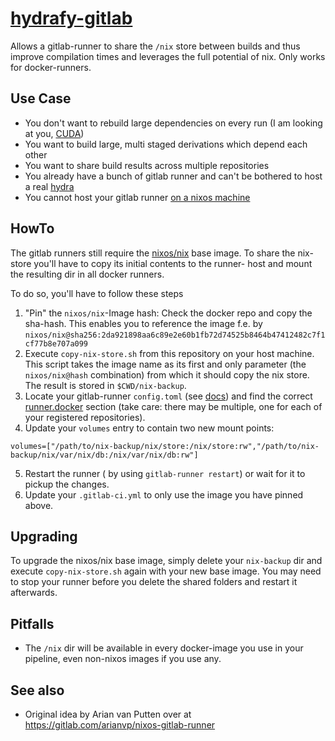 # [hydrafy-gitlab](https://github.com/Staff-d/hydrafy-gitlab)

Allows a gitlab-runner to share the `/nix` store between builds and thus improve compilation
times and leverages the full potential of nix. Only works for docker-runners.

## Use Case

- You don't want to rebuild large dependencies on every run (I am looking at you, [CUDA](https://github.com/NixOS/nixpkgs-channels/blob/nixos-unstable/pkgs/development/compilers/cudatoolkit/common.nix#L235))
- You want to build large, multi staged derivations which depend each other
- You want to share build results across multiple repositories
- You already have a bunch of gitlab runner and can't be bothered to host a real [hydra](https://github.com/NixOS/hydra)
- You cannot host your gitlab runner [on a nixos machine](https://gitlab.com/arianvp/nixos-gitlab-runner)

## HowTo

The gitlab runners still require the [nixos/nix](https://hub.docker.com/r/nixos/nix/tags)
base image. To share the nix-store you'll have to copy its initial contents to the runner-
host and mount the resulting dir in all docker runners.

To do so, you'll have to follow these steps

1) "Pin" the `nixos/nix`-Image hash: Check the docker repo and copy the sha-hash.
This enables you to reference the image f.e. by
`nixos/nix@sha256:2da921898aa6c89e2e60b1fb72d74525b8464b47412482c7f1cf77b8e707a099`
2) Execute `copy-nix-store.sh` from this repository on your host machine. This script
takes the image name as its first and only parameter (the `nixos/nix@hash` combination)
from which it should copy the nix store. The result is stored in `$CWD/nix-backup`.
3) Locate your gitlab-runner `config.toml` (see [docs](https://docs.gitlab.com/runner/configuration/advanced-configuration.html])) and find the correct [runner.docker](https://docs.gitlab.com/runner/configuration/advanced-configuration.html#volumes-in-the-runnersdocker-section) section
(take care: there may be multiple, one for each of your registered repositories).
4) Update your `volumes` entry to contain two new mount points:
  ```
  volumes=["/path/to/nix-backup/nix/store:/nix/store:rw","/path/to/nix-backup/nix/var/nix/db:/nix/var/nix/db:rw"]
  ```
5) Restart the runner ( by using `gitlab-runner restart`) or wait for it to pickup the changes.
6) Update your `.gitlab-ci.yml` to only use the image you have pinned above.

## Upgrading

To upgrade the nixos/nix base image, simply delete your `nix-backup` dir and
execute `copy-nix-store.sh` again with your new base image. You may need
to stop your runner before you delete the shared folders and restart it afterwards.

## Pitfalls

- The `/nix` dir will be available in every docker-image you use in your pipeline,
even non-nixos images if you use any.

## See also

- Original idea by Arian van Putten over at https://gitlab.com/arianvp/nixos-gitlab-runner
